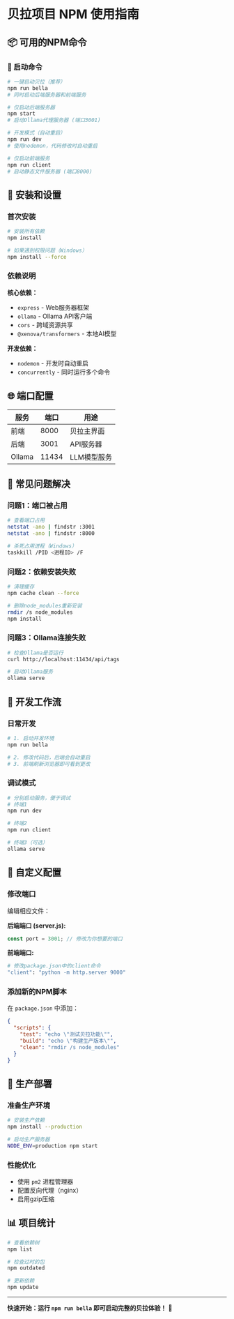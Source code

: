 # 贝拉项目 NPM 使用指南

## 📦 可用的NPM命令

### 🚀 启动命令

```bash
# 一键启动贝拉（推荐）
npm run bella
# 同时启动后端服务器和前端服务

# 仅启动后端服务器
npm start
# 启动Ollama代理服务器 (端口3001)

# 开发模式（自动重启）
npm run dev
# 使用nodemon，代码修改时自动重启

# 仅启动前端服务
npm run client
# 启动静态文件服务器 (端口8000)
```

## 🔧 安装和设置

### 首次安装
```bash
# 安装所有依赖
npm install

# 如果遇到权限问题（Windows）
npm install --force
```

### 依赖说明

**核心依赖：**
- `express` - Web服务器框架
- `ollama` - Ollama API客户端
- `cors` - 跨域资源共享
- `@xenova/transformers` - 本地AI模型

**开发依赖：**
- `nodemon` - 开发时自动重启
- `concurrently` - 同时运行多个命令

## 🌐 端口配置

| 服务 | 端口 | 用途 |
|------|------|------|
| 前端 | 8000 | 贝拉主界面 |
| 后端 | 3001 | API服务器 |
| Ollama | 11434 | LLM模型服务 |

## 🐛 常见问题解决

### 问题1：端口被占用
```bash
# 查看端口占用
netstat -ano | findstr :3001
netstat -ano | findstr :8000

# 杀死占用进程（Windows）
taskkill /PID <进程ID> /F
```

### 问题2：依赖安装失败
```bash
# 清理缓存
npm cache clean --force

# 删除node_modules重新安装
rmdir /s node_modules
npm install
```

### 问题3：Ollama连接失败
```bash
# 检查Ollama是否运行
curl http://localhost:11434/api/tags

# 启动Ollama服务
ollama serve
```

## 🔄 开发工作流

### 日常开发
```bash
# 1. 启动开发环境
npm run bella

# 2. 修改代码后，后端会自动重启
# 3. 前端刷新浏览器即可看到更改
```

### 调试模式
```bash
# 分别启动服务，便于调试
# 终端1
npm run dev

# 终端2  
npm run client

# 终端3（可选）
ollama serve
```

## 📝 自定义配置

### 修改端口
编辑相应文件：

**后端端口 (server.js):**
```javascript
const port = 3001; // 修改为你想要的端口
```

**前端端口:**
```bash
# 修改package.json中的client命令
"client": "python -m http.server 9000"
```

### 添加新的NPM脚本
在 `package.json` 中添加：
```json
{
  "scripts": {
    "test": "echo \"测试贝拉功能\"",
    "build": "echo \"构建生产版本\"",
    "clean": "rmdir /s node_modules"
  }
}
```

## 🚀 生产部署

### 准备生产环境
```bash
# 安装生产依赖
npm install --production

# 启动生产服务器
NODE_ENV=production npm start
```

### 性能优化
- 使用 `pm2` 进程管理器
- 配置反向代理（nginx）
- 启用gzip压缩

## 📊 项目统计

```bash
# 查看依赖树
npm list

# 检查过时的包
npm outdated

# 更新依赖
npm update
```

---

**快速开始：运行 `npm run bella` 即可启动完整的贝拉体验！** 🌸
